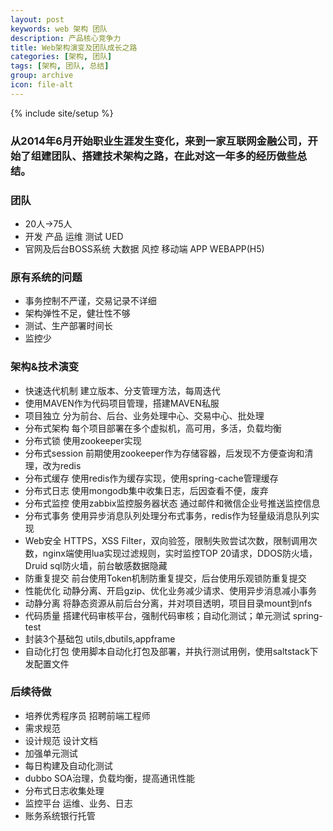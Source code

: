 ```yaml
---
layout: post
keywords: web 架构 团队
description: 产品核心竞争力
title: Web架构演变及团队成长之路
categories: [架构, 团队]
tags: [架构, 团队, 总结]
group: archive
icon: file-alt
---
```

{% include site/setup %}

### 从2014年6月开始职业生涯发生变化，来到一家互联网金融公司，开始了组建团队、搭建技术架构之路，在此对这一年多的经历做些总结。 ###

### 团队 ###
- 20人->75人
- 开发 产品 运维 测试 UED
- 官网及后台BOSS系统 大数据 风控 移动端 APP WEBAPP(H5)

### 原有系统的问题 ###
- 事务控制不严谨，交易记录不详细
- 架构弹性不足，健壮性不够
- 测试、生产部署时间长
- 监控少

### 架构&技术演变 ###
- 快速迭代机制 建立版本、分支管理方法，每周迭代
- 使用MAVEN作为代码项目管理，搭建MAVEN私服
- 项目独立 分为前台、后台、业务处理中心、交易中心、批处理
- 分布式架构 每个项目部署在多个虚拟机，高可用，多活，负载均衡
- 分布式锁 使用zookeeper实现
- 分布式session 前期使用zookeeper作为存储容器，后发现不方便查询和清理，改为redis
- 分布式缓存 使用redis作为缓存实现，使用spring-cache管理缓存
- 分布式日志 使用mongodb集中收集日志，后因查看不便，废弃
- 分布式监控 使用zabbix监控服务器状态 通过邮件和微信企业号推送监控信息
- 分布式事务 使用异步消息队列处理分布式事务，redis作为轻量级消息队列实现
- Web安全 HTTPS，XSS Filter，双向验签，限制失败尝试次数，限制调用次数，nginx端使用lua实现过滤规则，实时监控TOP 20请求，DDOS防火墙，Druid sql防火墙，前台敏感数据隐藏
- 防重复提交 前台使用Token机制防重复提交，后台使用乐观锁防重复提交
- 性能优化 动静分离、开启gzip、优化业务减少请求、使用异步消息减小事务
- 动静分离 将静态资源从前后台分离，并对项目透明，项目目录mount到nfs
- 代码质量 搭建代码审核平台，强制代码审核；自动化测试；单元测试 spring-test
- 封装3个基础包 utils,dbutils,appframe
- 自动化打包 使用脚本自动化打包及部署，并执行测试用例，使用saltstack下发配置文件

### 后续待做 ###
- 培养优秀程序员 招聘前端工程师
- 需求规范
- 设计规范 设计文档
- 加强单元测试 
- 每日构建及自动化测试
- dubbo SOA治理，负载均衡，提高通讯性能
- 分布式日志收集处理
- 监控平台 运维、业务、日志 
- 账务系统银行托管